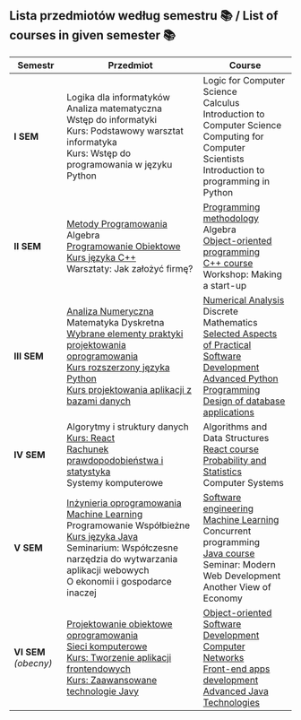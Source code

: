 ## Lista przedmiotów według semestru 📚 / List of courses in given semester 📚

| **Semestr** | **Przedmiot** | **Course** |
|-------------| ------------- | ---------- |
| **I SEM** | Logika dla informatyków<br>Analiza matematyczna<br>Wstęp do informatyki<br>Kurs: Podstawowy warsztat informatyka<br>Kurs: Wstęp do programowania w języku Python | Logic for Computer Science<br>Calculus<br>Introduction to Computer Science<br>Computing for Computer Scientists<br>Introduction to programming in Python | 
| **II SEM** | [Metody Programowania](https://github.com/czarekmilek/UWR/tree/main/Metody%20Programowania)<br>Algebra<br>[Programowanie Obiektowe](https://github.com/czarekmilek/UWR/tree/main/Programowanie%20Obiektowe)<br>[Kurs języka C++](https://github.com/czarekmilek/UWR/tree/main/Kurs%20j%C4%99zyka%20C%2B%2B)<br>Warsztaty: Jak założyć firmę? | [Programming methodology](https://github.com/czarekmilek/UWR/tree/main/Metody%20Programowania)<br>Algebra<br>[Object-oriented programming](https://github.com/czarekmilek/UWR/tree/main/Programowanie%20Obiektowe)<br>[C++ course](https://github.com/czarekmilek/UWR/tree/main/Kurs%20j%C4%99zyka%20C%2B%2B)<br>Workshop: Making a start-up |
| **III SEM** | [Analiza Numeryczna](https://github.com/czarekmilek/UWR/tree/main/Analiza%20Numeryczna)<br>Matematyka Dyskretna<br>[Wybrane elementy praktyki projektowania oprogramowania](https://github.com/czarekmilek/UWR/tree/main/Wybrane%20elementy%20praktyki%20projektowania%20oprogramowania)<br>[Kurs rozszerzony języka Python](https://github.com/czarekmilek/UWR/tree/main/Kurs%20rozszerzony%20j%C4%99zyka%20Python)<br>[Kurs projektowania aplikacji z bazami danych](https://github.com/czarekmilek/UWR/tree/main/Kurs%20projektowania%20aplikacji%20z%20bazami%20danych) | [Numerical Analysis](https://github.com/czarekmilek/UWR/tree/main/Analiza%20Numeryczna)<br>Discrete Mathematics<br>[Selected Aspects of Practical Software Development](https://github.com/czarekmilek/UWR/tree/main/Wybrane%20elementy%20praktyki%20projektowania%20oprogramowania)<br>[Advanced Python Programming](https://github.com/czarekmilek/UWR/tree/main/Kurs%20rozszerzony%20j%C4%99zyka%20Python)<br>[Design of database applications](https://github.com/czarekmilek/UWR/tree/main/Kurs%20projektowania%20aplikacji%20z%20bazami%20danych) |
| **IV SEM** | Algorytmy i struktury danych<br>[Kurs: React](https://github.com/czarekmilek/UWR/tree/main/Kurs%20React)<br>[Rachunek prawdopodobieństwa i statystyka](https://github.com/czarekmilek/UWR/tree/main/Rachunek%20Prawdopodobie%C5%84stwa%20i%20Statystyka)<br>Systemy komputerowe | Algorithms and Data Structures<br>[React course](https://github.com/czarekmilek/UWR/tree/main/Kurs%20React)<br>[Probability and Statistics](https://github.com/czarekmilek/UWR/tree/main/Rachunek%20Prawdopodobie%C5%84stwa%20i%20Statystyka)<br>Computer Systems |
| **V SEM** | [Inżynieria oprogramowania](https://github.com/czarekmilek/UWR/tree/main/In%C5%BCynieria%20Oprogramowania)<br>[Machine Learning](https://github.com/czarekmilek/UWR/tree/main/Machine%20Learning)<br>Programowanie Współbieżne<br>[Kurs języka Java](https://github.com/czarekmilek/UWR/tree/main/Kurs%20Java)<br>Seminarium: Współczesne narzędzia do wytwarzania aplikacji webowych<br>O ekonomii i gospodarce inaczej | [Software engineering](https://github.com/czarekmilek/UWR/tree/main/In%C5%BCynieria%20Oprogramowania)<br>[Machine Learning](https://github.com/czarekmilek/UWR/tree/main/Machine%20Learning)<br>Concurrent programming<br>[Java course](https://github.com/czarekmilek/UWR/tree/main/Kurs%20Java)<br>Seminar: Modern Web Development<br>Another View of Economy |
| **VI SEM** *(obecny)* | [Projektowanie obiektowe oprogramowania](https://github.com/czarekmilek/UWR/tree/main/Projektowanie%20obiektowe%20oprogramowania) <br>[Sieci komputerowe](https://github.com/czarekmilek/UWR/tree/main/Sieci%20Komputerowe)<br>[Kurs: Tworzenie aplikacji frontendowych](https://github.com/czarekmilek/UWR/tree/main/Kurs%20tworzenia%20aplikacj%20frontendowych)<br>[Kurs: Zaawansowane technologie Javy](https://github.com/czarekmilek/UWR/tree/main/Kurs%20Zaawansowany%20Java) | [Object-oriented Software Development](https://github.com/czarekmilek/UWR/tree/main/Projektowanie%20obiektowe%20oprogramowania) <br>[Computer Networks](https://github.com/czarekmilek/UWR/tree/main/Sieci%20Komputerowe)<br>[Front-end apps development](https://github.com/czarekmilek/UWR/tree/main/Kurs%20tworzenia%20aplikacj%20frontendowych)<br>[Advanced Java Technologies](https://github.com/czarekmilek/UWR/tree/main/Kurs%20Zaawansowany%20Java) |

